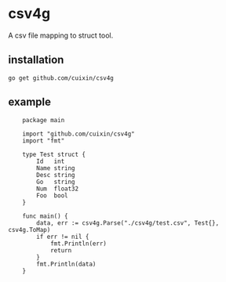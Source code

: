 csv4g
=======

A csv file mapping to struct tool.

installation
------------

    go get github.com/cuixin/csv4g

example
-------

```
    package main

    import "github.com/cuixin/csv4g"
    import "fmt"

    type Test struct {
        Id   int
        Name string
        Desc string
        Go   string
        Num  float32
        Foo  bool
    }

    func main() {
        data, err := csv4g.Parse("./csv4g/test.csv", Test{}, csv4g.ToMap)
        if err != nil {
            fmt.Println(err)
            return
        }
        fmt.Println(data)
    }

```
